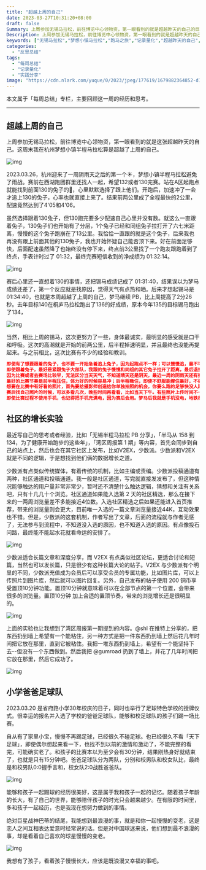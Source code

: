 ```yaml
---
title: "超越上周的自己"
date: 2023-03-27T10:31:20+08:00
draft: false
Summary: 上周参加无锡马拉松，前往博览中心领物资，第一眼看到的就是超越昨天的自己的巨幅海报。2023.03.26 在杭州举办的梦想小镇半程马拉松上，我超越了上周的自己。这次比赛虽然PB，但有很多的经验和教训可以总结，我都记录在这里。
Description: 上周参加无锡马拉松，前往博览中心领物资，第一眼看到的就是超越昨天的自己的巨幅海报。2023.03.26 在杭州举办的梦想小镇半程马拉松上，我超越了上周的自己。这次比赛虽然PB，但有很多的经验和教训可以总结，我都记录在这里。
keywords: ["无锡马拉松","梦想小镇马拉松","跑马之旅","记录量化","超越昨天的自己","战神巴蒂","爸爸足球队"]
categories:
  - "反思总结"
tags:
  - "每周总结"
  - "记录量化"
  - "实践分享"
image: "https://cdn.nlark.com/yuque/0/2023/jpeg/177619/1679882364852-d16c9d80-7f58-417a-8d82-548bad48da73.jpeg"
---
```


本文属于「每周总结」专栏，主要回顾这一周的经历和思考。

---

## 超越上周的自己

上周参加无锡马拉松，前往博览中心领物资，第一眼看到的就是这张超越昨天的自己。这周末我在杭州梦想小镇半程马拉松算是超越了上周的自己。

![img](https://cdn.nlark.com/yuque/0/2023/jpeg/177619/1679882364852-d16c9d80-7f58-417a-8d82-548bad48da73.jpeg)

2023.03.26，杭州迎来了一周阴雨天之后的第一个☀️，梦想小镇半程马拉松避免了雨战。赛前在西湖跑团群里还找人一起，希望132或者130完赛。站在A区起跑点就能找到前面130的兔子的🎈，心里默默选择了跟上他们。开跑后，加速冲了一会才追上130的兔子，心率也就直接上来了。结果前两公里成了全程最快的2公里，配速竟然达到了4'05和4'06。

虽然选择跟着130兔子，但130跑完要多少配速自己心里并没有数。就这么一直跟着兔子，130兔子们也开始有了分层，1个兔子已经和同组兔子拉打开了六七米距离，慢慢的这个兔子跑崩在了13公里。我恰恰一直跟的就是这个兔子，后来我也再没有跟上前面其他的130兔子，我也开始怀疑自己能否顶下来。好在前面足够快，后面配速虽然降了也始终没有停下来，终点前3公里找了一个跑友跟跑着到了终点，手表计时过了 01:32，最终完赛短信收到的净成绩为 01:32:14。

![img](https://cdn.nlark.com/yuque/0/2023/png/177619/1679836538109-238f9cb8-b25e-4da4-b6b8-d394de3ca469.png)

赛后心里还一直想着130的事情，还把锡马成绩记成了 01:31:40，结果误以为梦马成绩还差了，第一个反应就是找原因，觉得天气有点热和晒。后来才想起锡马是 01:34:40，也就是本周超越了上周的自己，梦马继续 PB，比上周提高了2分26秒。去年目标140在桐庐马拉松跑出了136的好成绩，原本今年135的目标锡马跑出了134，

![img](https://cdn.nlark.com/yuque/0/2023/png/177619/1679836583619-0d23c5d7-647e-42bc-a72e-aad31d3854b0.png)

当然，相比上周的锡马，这次更努力了一些，身体最诚实，最明显的感受就是口干和呼吸。这次的高潮就是开始的前两公里，后半程掉速明显，并且最终也没能再提起来。与之前相比，这次比赛有不少的经验和教训。

```json
即使有了想要跟着的兔子，也不要一开始急着追上兔子，因为起跑点不一样；可以慢慢追，最不可取的就是前面猛冲后面冲不动；
即使跟着兔子，最好是紧跟兔子大部队，我跟的兔子慢慢和同组的其它兔子拉开了距离，最后退赛了，后面我再也没追上前面130的兔子；
因为比赛或者去赛场比较早，无法区分当天天气，不知道晴天还是阴天，最近一周的阴雨天还有赛前气温比较低的提醒以为天气有点冷，结果是大晴天，所以最好把遮阳帽带上；
最好的比赛节奏是前半程压住，体力好的时候容易冲；后半程稳住，即使不舒服能撑住最好，不要停下来。
想要在比赛中有好看的照片，首先要给摄影师创造给你单独拍照的机会，你要么跑的足够快没人跟得上，要么就刻意和别人拉开距离；
赛后找自己照片的时候，可以多看几次，晚些时间再看看，比如当天下午。有些照片上传时间不一样，你看的时候有的摄影想可能还没传上来；
即使比赛过程不使用手机，也记得把手机充满电，因为赛后会用。梦马后我就是手机没电，地铁都没法坐，还是先到服务中心充了一会电才坐上地铁；
```

## 社区的增长实验

最近写自己的思考或者经验，比如「无锡半程马拉松 PB 分享」，「半马从 158 到 134，为了健康开始跑步的这些年」，「湾区周报第 1 期」等内容，首先会同步到自己的站点上，然后也会在其它社区上发布，比如V2EX，少数派。少数派和V2EX就是不同的逻辑，于是想找到他们俩的数据增长之道。

少数派有点类似传统媒体，有着传统的机制，比如主编或责编。少数派投稿通道有两种，社区通道和投稿通道。我一般是社区通道，写完就直接发发布了，但这种情况能够触达的用户量非常非常少，暂时还不清楚什么触达逻辑，猜想和关注有关系吧，只有十几几十个浏览。社区通道如果能入选第 2 天的社区精选，那么在接下来的一两周浏览量差不多能接近4位数。入选社区精选之后如果还能进入首页推荐，带来的浏览量则会更大，目前唯一入选的一篇文章浏览量接近44K，互动效果也不错。但是，少数派的这套机制，作者写出了文章，后面的流程就与作者无感了，无法参与到流程中，不知道没入选的原因，也不知道入选的原因。有点像投石问路，最终能不能起水花就看命运的安排了。

![img](https://cdn.nlark.com/yuque/0/2023/png/177619/1679877588200-90f62f5f-b077-4f95-9028-505ad340983c.png)



少数派适合长篇文章和深度分享，而 V2EX 有点类似社区论坛，更适合讨论和短篇，当然也可以发长篇，只是很少有这种长篇大论的帖子。V2EX 与少数派有个明显的不同，少数派充值成为会员后可以享受会员的专属功能，比如图片库，可以上传照片到图片库，然后就可以图片回复。另外，自己发布的帖子使用 200 铜币享受置顶10分钟功能。置顶10分钟就意味着可以在全部节点的第一个位置，会带来很多的浏览量。置顶10分钟 加上合适的置顶节奏，带来的浏览增长还是很明显的。

![img](https://cdn.nlark.com/yuque/0/2023/png/177619/1679884024590-82bcd15b-bf36-4f4f-a49d-dce6c067ac31.png)

上面的实验也让我想到了湾区周报第一期提到的内容。@shl 在推特上分享的，把东西扔到墙上希望有一个能粘住，另一种方式是把一件东西扔到墙上然后花几年时间把它放在那里，直到它被粘住。我把一堆东西扔到墙上，希望有一个能坚持下去--但没有一个东西做到。然后我把 @gumroad 扔到了墙上，并花了几年时间把它放在那里，然后它成功了。

![img](https://cdn.nlark.com/yuque/0/2023/png/177619/1679880288727-27cda3fd-8af5-4e30-8e64-45d005080e67.png)

## 小学爸爸足球队

2023.03.20 是省府路小学30年校庆的日子，同时也举行了足球特色学校的授牌仪式。很幸运的报名并入选了学校的爸爸足球队，能够和校足球队的孩子们踢一场比赛。

自从有了家里小宝，慢慢不再踢足球，已经很久不碰足球。也已经很久不看「天下足球」，即使偶尔想起来看一下，也找不到以前的激情和激动了，不能完整的看完，可能确实老了。和孩子的比赛本以为至少会有30分钟，结果刚热身好就结束了，也就是只有15分钟吧。爸爸足球队分为两队，分别和校男队和校女队比，最终是和校男队0:0握手言和，校女队2:0战胜爸爸队。

![img](https://cdn.nlark.com/yuque/0/2023/png/177619/1679882205501-38a5d0d6-ed2e-4479-a1c1-56c734a10cc0.png)

能够和孩子一起踢球的经历很美好，这是属于我和孩子一起的记忆。随着孩子年龄的长大，有了自己的世界，能够陪伴孩子的时光只会越来越少。在有限的时间里，多和孩子一起经历，也是我现在想努力做到的事情。

绝对巨星战神巴蒂的结尾，我能想到最浪漫的事，就是和你一起慢慢的变老，这是恋人之间互相表达爱意时经常说的话。但是对中国球迷来说，他们想到最不浪漫的事，却是看着自己喜欢的球星慢慢的变老。

![img](https://cdn.nlark.com/yuque/0/2023/png/177619/1679882002099-cc2187c9-ef20-4ec6-bb45-1fd9c3fead60.png)

我想有了孩子，看着孩子慢慢长大，应该是既浪漫又幸福的事吧。
